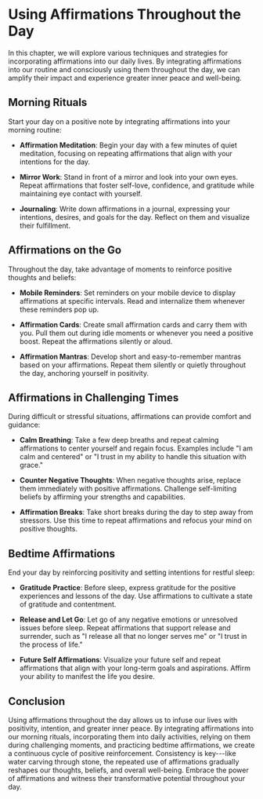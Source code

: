 Using Affirmations Throughout the Day
================================================

In this chapter, we will explore various techniques and strategies for incorporating affirmations into our daily lives. By integrating affirmations into our routine and consciously using them throughout the day, we can amplify their impact and experience greater inner peace and well-being.

Morning Rituals
---------------

Start your day on a positive note by integrating affirmations into your morning routine:

* **Affirmation Meditation**: Begin your day with a few minutes of quiet meditation, focusing on repeating affirmations that align with your intentions for the day.

* **Mirror Work**: Stand in front of a mirror and look into your own eyes. Repeat affirmations that foster self-love, confidence, and gratitude while maintaining eye contact with yourself.

* **Journaling**: Write down affirmations in a journal, expressing your intentions, desires, and goals for the day. Reflect on them and visualize their fulfillment.

Affirmations on the Go
----------------------

Throughout the day, take advantage of moments to reinforce positive thoughts and beliefs:

* **Mobile Reminders**: Set reminders on your mobile device to display affirmations at specific intervals. Read and internalize them whenever these reminders pop up.

* **Affirmation Cards**: Create small affirmation cards and carry them with you. Pull them out during idle moments or whenever you need a positive boost. Repeat the affirmations silently or aloud.

* **Affirmation Mantras**: Develop short and easy-to-remember mantras based on your affirmations. Repeat them silently or quietly throughout the day, anchoring yourself in positivity.

Affirmations in Challenging Times
---------------------------------

During difficult or stressful situations, affirmations can provide comfort and guidance:

* **Calm Breathing**: Take a few deep breaths and repeat calming affirmations to center yourself and regain focus. Examples include "I am calm and centered" or "I trust in my ability to handle this situation with grace."

* **Counter Negative Thoughts**: When negative thoughts arise, replace them immediately with positive affirmations. Challenge self-limiting beliefs by affirming your strengths and capabilities.

* **Affirmation Breaks**: Take short breaks during the day to step away from stressors. Use this time to repeat affirmations and refocus your mind on positive thoughts.

Bedtime Affirmations
--------------------

End your day by reinforcing positivity and setting intentions for restful sleep:

* **Gratitude Practice**: Before sleep, express gratitude for the positive experiences and lessons of the day. Use affirmations to cultivate a state of gratitude and contentment.

* **Release and Let Go**: Let go of any negative emotions or unresolved issues before sleep. Repeat affirmations that support release and surrender, such as "I release all that no longer serves me" or "I trust in the process of life."

* **Future Self Affirmations**: Visualize your future self and repeat affirmations that align with your long-term goals and aspirations. Affirm your ability to manifest the life you desire.

Conclusion
----------

Using affirmations throughout the day allows us to infuse our lives with positivity, intention, and greater inner peace. By integrating affirmations into our morning rituals, incorporating them into daily activities, relying on them during challenging moments, and practicing bedtime affirmations, we create a continuous cycle of positive reinforcement. Consistency is key---like water carving through stone, the repeated use of affirmations gradually reshapes our thoughts, beliefs, and overall well-being. Embrace the power of affirmations and witness their transformative potential throughout your day.
